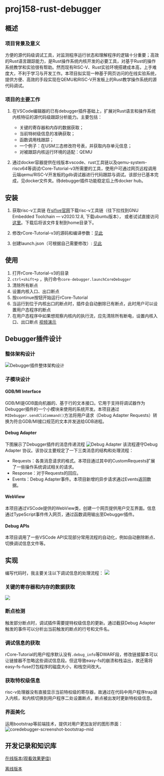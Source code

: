 # proj158-rust-debugger

## 概述

### 项目背景及意义

方便的源代码级调试工具，对监测程序运行状态和理解程序的逻辑十分重要；高效的Rust语言跟踪能力，是Rust操作系统内核开发的必要工具，对基于Rust的操作系统教学和实验很有帮助。然而现有RISC-V、Rust实验环境搭建成本高，上手难度大，不利于学习与开发工作。本项目拟实现一种基于网页访问的在线实验系统，提供方便、高效的手段实现在QEMU和RISC-V开发板上的Rust教学操作系统的源代码调试。

### 项目的主要工作

1. 在VSCode编辑器的已有debugger插件基础上，扩展对Rust语言和操作系统内核特征的源代码级跟踪分析能力。主要包括：
    - 关键的寄存器和内存的数据获取；
    - 当前特树级信息的准确获取；
    - 函数调用栈跟踪；
    - 一个例子：在USM三态修改符号表，并获取内存单元信息；
    - 对被跟踪内核运行环境的适配：QEMU

2. 通过docker容器提供在线版本vscode、rust工具链以及qemu-system-riscv64等调试rCore-Tutorial-v3所需要的工具，使用户可通过网页远程调用云端qemu/RISC-V开发板的gdb调试器进行代码跟踪与调试。该部分已基本完成，见docker文件夹。待debugger插件功能稳定后上传docker hub。

## 安装

1. 获取risc-v工具链
在[sifive官网](https://www.sifive.com/software)下载risc-v工具链（往下拉找到GNU Embedded Toolchain — v2020.12.8, 下载ubuntu版本），
或者试试直接访问
[这里](https://static.dev.sifive.com/dev-tools/riscv64-unknown-elf-gcc-8.3.0-2020.04.1-x86_64-linux-ubuntu14.tar.gz)。下载后将该文件复制到home目录下。

1. 修改rCore-Tutorial-v3的源码和编译参数：[见此](./docs/rCore-mod.md)

1. 创建launch.json（可根据自己需要修改）: [见此](./docs/launchjson.md)

## 使用

1. 打开rCore-Tutorial-v3的目录
2. `ctrl+shift+p` ，执行命令`core-debugger.launchCoreDebugger`
3. 清除所有断点
4. 设置内核入口、出口断点
5. 按continue按钮开始运行rCore-Tutorial
6. 当运行到位于内核出口的断点时，插件会自动删除已有断点，此时用户可以设置用户态程序的断点
7. 在用户态程序中如果想观察内核内的执行流，应先清除所有断电，设置内核入口、出口断点
[视频演示](./docs/imgs/pre.mp4)

## Debugger插件设计

### 整体架构设计

![Debugger插件整体架构设计](./docs/imgs/arch.png)

### 子模块设计

#### GDB/MI Interface

GDB/MI是GDB面向机器的、基于行的文本接口。它用于支持将调试器作为Debugger插件的一个小模块来使用的系统开发。本项目通过`MIDebugger.sendCliCommand()`方法将用户请求（Debug Adapter Requests）转换为符合GDB/MI接口规范的文本并发送给GDB进程。

#### Debug Adapter

下图展示了Debugger插件的消息传递流程
![Debug Adapter](./docs/imgs/DebugAdapter.png)
该流程遵守Debug Adapter 协议。该协议主要规定了一下三类消息的结构和处理流程：

- Requests：各类消息请求的格式。本项目通过其中的CustomRequests扩展了一些操作系统调试相关的请求。
- Response：对于Requests的回应。
- Events：Debug Adapter事件。本项目新增的异步请求通过Events返回数据。


#### WebView

本项目通过VSCode提供的WebView类，创建一个网页提供用户交互界面。信息通过TypeScript事件传入网页，通过函数调用输出至Debugger插件。

#### Debug APIs

本项目调用了一些VSCode API实现部分常用流程的自动化，例如自动删除断点、切换调试信息文件等。

## 实现

编写代码时，我主要关注以下调试信息的处理流程：
![](./docs/imgs/text.png)

### 关键的寄存器和内存的数据获取

![](./docs/imgs/messageFlow.png)

### 断点检测

触发部分断点时，调试插件需要提特权级信息的更新。通过截获Debug Adapter触发的事件可以分析出当前触发的断点的行号和文件名。

### 调试信息的获取

rCore-Tutorial的用户程序默认没有`.debug_info`等DWARF段，修改链接脚本可以让链接器不忽略这些调试信息段。但这导致easy-fs的崩溃和栈溢出，故还需将easy-fs-fuse打包程序的磁盘大小，和栈空间改大。

### 获取特权级信息

risc-v处理器没有直接显示当前特权级的寄存器，故通过在代码中用户程序trap进入内核，和内核切换到用户程序二处设置断点，断点被出发时更新特权级信息。

### 界面美化

运用bootstrap等前端技术，提供对用户更加友好的图形界面：
![coredebugger-screenshot-bootstrap-mid](./docs/imgs/coredebugger-screenshot-bootstrap-mid.png)

## 开发记录和知识库

[在线版本(观看效果更佳)](https://shimo.im/docs/hRQk6dXkxHp9pR3T)

[离线版本](./docs/%E5%BC%80%E5%8F%91%E8%AE%B0%E5%BD%95%E5%92%8C%E7%9F%A5%E8%AF%86%E5%BA%93.pdf)
